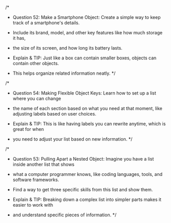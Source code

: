 /*
* Question 52: Make a Smartphone Object: Create a simple way to keep track of a smartphone's details. 
* Include its brand, model, and other key features like how much storage it has, 
* the size of its screen, and how long its battery lasts.

* Explain & TIP: Just like a box can contain smaller boxes, objects can contain other objects. 
* This helps organize related information neatly.
*/

/*
* Question 54: Making Flexible Object Keys: Learn how to set up a list where you can change 
* the name of each section based on what you need at that moment, like adjusting labels based on user choices.

* Explain & TIP: This is like having labels you can rewrite anytime, which is great for when 
* you need to adjust your list based on new information.
*/

/*
* Question 53: Pulling Apart a Nested Object: Imagine you have a list inside another list that shows
* what a computer programmer knows, like coding languages, tools, and software frameworks. 
* Find a way to get three specific skills from this list and show them.

* Explain & TIP: Breaking down a complex list into simpler parts makes it easier to work with
* and understand specific pieces of information.
*/